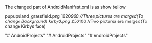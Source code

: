 The changed part of AndroidManifest.xml is as show bellow
<activity
    android:name=".MainActivity"
    android:configChanges="orientation|screenSize|keyboardHidden"
    android:screenOrientation="nosensor">
    
pupupuland_grassfield.png    1620*960    //Three pictures are marged(To change Background)
kirby8.png    256*106    //Two pictures are marged(To change Kirbys face)

"# AndroidProjects" 
"# AndroidProjects" 
"# AndroidProjects" 
